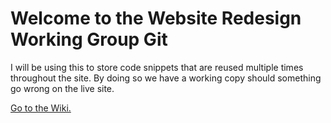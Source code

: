 # Welcome to the Website Redesign Working Group Git

I will be using this to store code snippets that are reused multiple times throughout the site. By doing so we have a working copy should something go wrong on the live site. 

[Go to the Wiki.](https://github.com/Barnard-BLAIS/Website-Redesign-WG/wiki)
